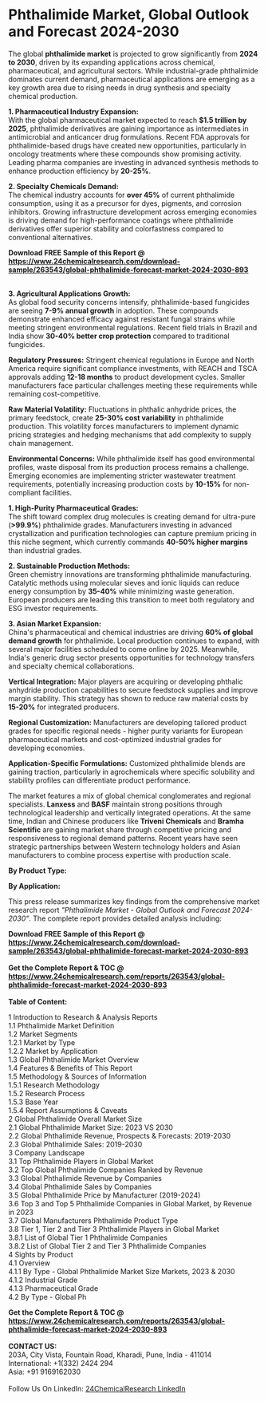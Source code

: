 <h1>Phthalimide Market, Global Outlook and Forecast 2024-2030</h1><p>The global <strong>phthalimide market</strong> is projected to grow significantly from <strong>2024 to 2030</strong>, driven by its expanding applications across chemical, pharmaceutical, and agricultural sectors. While industrial-grade phthalimide dominates current demand, pharmaceutical applications are emerging as a key growth area due to rising needs in drug synthesis and specialty chemical production.</p><p><strong>1. Pharmaceutical Industry Expansion:</strong><br>
With the global pharmaceutical market expected to reach <strong>$1.5 trillion by 2025</strong>, phthalimide derivatives are gaining importance as intermediates in antimicrobial and anticancer drug formulations. Recent FDA approvals for phthalimide-based drugs have created new opportunities, particularly in oncology treatments where these compounds show promising activity. Leading pharma companies are investing in advanced synthesis methods to enhance production efficiency by <strong>20-25%</strong>.</p><p><strong>2. Specialty Chemicals Demand:</strong><br>
The chemical industry accounts for <strong>over 45%</strong> of current phthalimide consumption, using it as a precursor for dyes, pigments, and corrosion inhibitors. Growing infrastructure development across emerging economies is driving demand for high-performance coatings where phthalimide derivatives offer superior stability and colorfastness compared to conventional alternatives.</p><div><b>Download FREE Sample of this Report @ 
            <a href="https://www.24chemicalresearch.com/download-sample/263543/global-phthalimide-forecast-market-2024-2030-893">
            https://www.24chemicalresearch.com/download-sample/263543/global-phthalimide-forecast-market-2024-2030-893</a></b></div><br><p><strong>3. Agricultural Applications Growth:</strong><br>
As global food security concerns intensify, phthalimide-based fungicides are seeing <strong>7-9% annual growth</strong> in adoption. These compounds demonstrate enhanced efficacy against resistant fungal strains while meeting stringent environmental regulations. Recent field trials in Brazil and India show <strong>30-40% better crop protection</strong> compared to traditional fungicides.</p><p><strong>Regulatory Pressures:</strong> Stringent chemical regulations in Europe and North America require significant compliance investments, with REACH and TSCA approvals adding <strong>12-18 months</strong> to product development cycles. Smaller manufacturers face particular challenges meeting these requirements while remaining cost-competitive.</p><p><strong>Raw Material Volatility:</strong> Fluctuations in phthalic anhydride prices, the primary feedstock, create <strong>25-30% cost variability</strong> in phthalimide production. This volatility forces manufacturers to implement dynamic pricing strategies and hedging mechanisms that add complexity to supply chain management.</p><p><strong>Environmental Concerns:</strong> While phthalimide itself has good environmental profiles, waste disposal from its production process remains a challenge. Emerging economies are implementing stricter wastewater treatment requirements, potentially increasing production costs by <strong>10-15%</strong> for non-compliant facilities.</p><p><strong>1. High-Purity Pharmaceutical Grades:</strong><br>
The shift toward complex drug molecules is creating demand for ultra-pure (<strong>&gt;99.9%</strong>) phthalimide grades. Manufacturers investing in advanced crystallization and purification technologies can capture premium pricing in this niche segment, which currently commands <strong>40-50% higher margins</strong> than industrial grades.</p><p><strong>2. Sustainable Production Methods:</strong><br>
Green chemistry innovations are transforming phthalimide manufacturing. Catalytic methods using molecular sieves and ionic liquids can reduce energy consumption by <strong>35-40%</strong> while minimizing waste generation. European producers are leading this transition to meet both regulatory and ESG investor requirements.</p><p><strong>3. Asian Market Expansion:</strong><br>
China's pharmaceutical and chemical industries are driving <strong>60% of global demand growth</strong> for phthalimide. Local production continues to expand, with several major facilities scheduled to come online by 2025. Meanwhile, India's generic drug sector presents opportunities for technology transfers and specialty chemical collaborations.</p><p><strong>Vertical Integration:</strong> Major players are acquiring or developing phthalic anhydride production capabilities to secure feedstock supplies and improve margin stability. This strategy has shown to reduce raw material costs by <strong>15-20%</strong> for integrated producers.</p><p><strong>Regional Customization:</strong> Manufacturers are developing tailored product grades for specific regional needs - higher purity variants for European pharmaceutical markets and cost-optimized industrial grades for developing economies.</p><p><strong>Application-Specific Formulations:</strong> Customized phthalimide blends are gaining traction, particularly in agrochemicals where specific solubility and stability profiles can differentiate product performance.</p><p>The market features a mix of global chemical conglomerates and regional specialists. <strong>Lanxess</strong> and <strong>BASF</strong> maintain strong positions through technological leadership and vertically integrated operations. At the same time, Indian and Chinese producers like <strong>Triveni Chemicals</strong> and <strong>Bramha Scientific</strong> are gaining market share through competitive pricing and responsiveness to regional demand patterns. Recent years have seen strategic partnerships between Western technology holders and Asian manufacturers to combine process expertise with production scale.</p><p><strong>By Product Type:</strong></p><p><strong>By Application:</strong></p><p>This press release summarizes key findings from the comprehensive market research report <em>"Phthalimide Market - Global Outlook and Forecast 2024-2030"</em>. The complete report provides detailed analysis including:</p><div><b>Download FREE Sample of this Report @ 
            <a href="https://www.24chemicalresearch.com/download-sample/263543/global-phthalimide-forecast-market-2024-2030-893">
            https://www.24chemicalresearch.com/download-sample/263543/global-phthalimide-forecast-market-2024-2030-893</a></b></div><br><div><b>Get the Complete Report & TOC @ 
            <a href="https://www.24chemicalresearch.com/reports/263543/global-phthalimide-forecast-market-2024-2030-893">
            https://www.24chemicalresearch.com/reports/263543/global-phthalimide-forecast-market-2024-2030-893</a></b></div><br>
            <b>Table of Content:</b><p>1 Introduction to Research & Analysis Reports<br />
    1.1 Phthalimide Market Definition<br />
    1.2 Market Segments<br />
        1.2.1 Market by Type<br />
        1.2.2 Market by Application<br />
    1.3 Global Phthalimide Market Overview<br />
    1.4 Features & Benefits of This Report<br />
    1.5 Methodology & Sources of Information<br />
        1.5.1 Research Methodology<br />
        1.5.2 Research Process<br />
        1.5.3 Base Year<br />
        1.5.4 Report Assumptions & Caveats<br />
2 Global Phthalimide Overall Market Size<br />
    2.1 Global Phthalimide Market Size: 2023 VS 2030<br />
    2.2 Global Phthalimide Revenue, Prospects & Forecasts: 2019-2030<br />
    2.3 Global Phthalimide Sales: 2019-2030<br />
3 Company Landscape<br />
    3.1 Top Phthalimide Players in Global Market<br />
    3.2 Top Global Phthalimide Companies Ranked by Revenue<br />
    3.3 Global Phthalimide Revenue by Companies<br />
    3.4 Global Phthalimide Sales by Companies<br />
    3.5 Global Phthalimide Price by Manufacturer (2019-2024)<br />
    3.6 Top 3 and Top 5 Phthalimide Companies in Global Market, by Revenue in 2023<br />
    3.7 Global Manufacturers Phthalimide Product Type<br />
    3.8 Tier 1, Tier 2 and Tier 3 Phthalimide Players in Global Market<br />
        3.8.1 List of Global Tier 1 Phthalimide Companies<br />
        3.8.2 List of Global Tier 2 and Tier 3 Phthalimide Companies<br />
4 Sights by Product<br />
    4.1 Overview<br />
        4.1.1 By Type - Global Phthalimide Market Size Markets, 2023 & 2030<br />
        4.1.2 Industrial Grade<br />
        4.1.3 Pharmaceutical Grade<br />
    4.2 By Type - Global Ph</p><div><b>Get the Complete Report & TOC @ 
            <a href="https://www.24chemicalresearch.com/reports/263543/global-phthalimide-forecast-market-2024-2030-893">
            https://www.24chemicalresearch.com/reports/263543/global-phthalimide-forecast-market-2024-2030-893</a></b></div><br><b>CONTACT US:</b><br>
            203A, City Vista, Fountain Road, Kharadi, Pune, India - 411014<br>
            International: +1(332) 2424 294<br>
            Asia: +91 9169162030 <br><br>
            Follow Us On LinkedIn: <a href="https://www.linkedin.com/company/24chemicalresearch/">24ChemicalResearch LinkedIn</a>